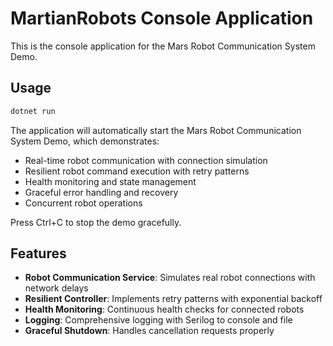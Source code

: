 # MartianRobots Console Application

This is the console application for the Mars Robot Communication System Demo.

## Usage

```bash
dotnet run
```

The application will automatically start the Mars Robot Communication System Demo, which demonstrates:

- Real-time robot communication with connection simulation
- Resilient robot command execution with retry patterns  
- Health monitoring and state management
- Graceful error handling and recovery
- Concurrent robot operations

Press Ctrl+C to stop the demo gracefully.

## Features

- **Robot Communication Service**: Simulates real robot connections with network delays
- **Resilient Controller**: Implements retry patterns with exponential backoff
- **Health Monitoring**: Continuous health checks for connected robots
- **Logging**: Comprehensive logging with Serilog to console and file
- **Graceful Shutdown**: Handles cancellation requests properly